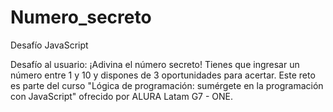 # Numero_secreto
Desafío JavaScript

Desafío al usuario: ¡Adivina el número secreto! Tienes que ingresar un número entre 1 y 10 y dispones de 3 oportunidades para acertar. Este reto es parte del curso "Lógica de programación: sumérgete en la programación con JavaScript" ofrecido por ALURA Latam G7 - ONE.
